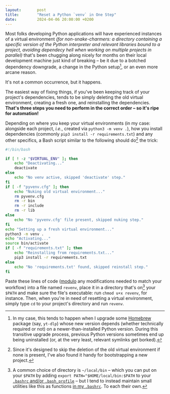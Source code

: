 ```yaml
---
layout:       post
title:        "Reset a Python `venv` in One Step"
date:         2024-04-06 20:00:00 +0200
---
```


Most folks developing Python applications will have experienced instances of a virtual environment *(for non-snake-charmers: a directory containing a specific version of the Python interpreter and relevant libraries bound to a project, avoiding dependecy hell when working on multiple projects in parallel)* that's been chugging along nicely for months on their local development machine just kind of breaking – be it due to a botched dependency downgrade, a change in the Python setup[^brew], or an even more arcane reason.

[^brew]: In my case, this tends to happen when I upgrade some [Homebrew](https://brew.sh) package (say, `yt-dlp`) whose new version depends (whether technically required or not) on a newer-than-installed Python version. During this transitive upgrade process, previous Python versions sometimes end up being uninstalled (or, at the very least, relevant symlinks get borked).

It's not a common occurrence, but it happens.

The easiest way of fixing things, if you've been keeping track of your project's dependencies, tends to be simply deleting the old virtual environment, creating a fresh one, and reinstalling the dependencies. **That's three steps you need to perform in the correct order – so it's ripe for automation!**

Depending on where you keep your virtual environments (in my case: alongside each project, *i.e.*, created via `python3 -m venv .`), how you install dependencies (commonly `pip3 install -r requirements.txt`) and any other specifics, a Bash script similar to the following should do[^alsosetup] the trick:

[^alsosetup]: Since it's designed to skip the deletion of the old virtual environment if none is present, I've also found it handy for bootstrapping a new project.

```sh
#!/bin/bash

if [ ! -z "$VIRTUAL_ENV" ]; then
    echo "Deactivating..."
    deactivate
else
    echo "No venv active, skipped 'deactivate' step."
fi
if [ -f "pyvenv.cfg" ]; then
    echo "Nuking old virtual environment..."
    rm pyvenv.cfg
    rm -r bin
    rm -r include
    rm -r lib
else
    echo "No 'pyvenv.cfg' file present, skipped nuking step."
fi
echo "Setting up a fresh virtual environment..."
python3 -m venv .
echo "Activating..."
source bin/activate
if [ -f "requirements.txt" ]; then
    echo "Reinstalling from requirements.txt..."
    pip3 install -r requirements.txt
else
    echo "No 'requirements.txt' found, skipped reinstall step."
fi
```

Paste these lines of code ([modulo](https://en.wiktionary.org/wiki/modulo) any modifications needed to match your workflow) into a file named `revenv`, place it in a directory that's on[^path] your `$PATH` and make sure the file's executable: run `chmod u+x revenv`, for instance. Then, when you're in need of resetting a virtual environment, simply type `cd` to your project's directory and run `revenv`.

[^path]: A common choice of directory is `~/local/bin` – which you can put on your `$PATH` by adding `export PATH="$HOME/local/bin:$PATH` to your [`.bashrc` and/or `.bash_profile`](https://linuxize.com/post/bashrc-vs-bash-profile/) – but I tend to instead maintain small utilities like this as functions [in my `.bashrc`](https://github.com/doersino/dotfiles/blob/master/.bashrc). To each their own.

